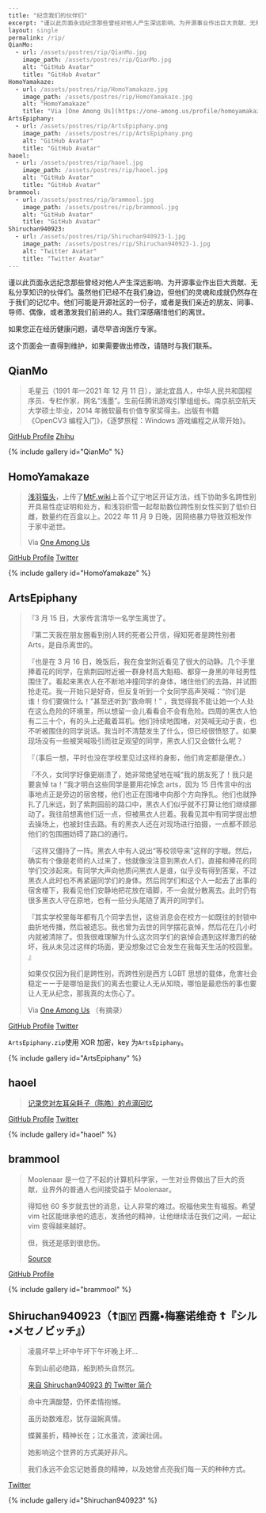 ```yaml
---
title: "纪念我们的伙伴们"
excerpt: "谨以此页面永远纪念那些曾经对他人产生深远影响、为开源事业作出巨大贡献、无私分享知识的伙伴们。"
layout: single
permalink: /rip/
QianMo:
  - url: /assets/postres/rip/QianMo.jpg
    image_path: /assets/postres/rip/QianMo.jpg
    alt: "GitHub Avatar"
    title: "GitHub Avatar"
HomoYamakaze:
  - url: /assets/postres/rip/HomoYamakaze.jpg
    image_path: /assets/postres/rip/HomoYamakaze.jpg
    alt: "HomoYamakaze"
    title: "Via [One Among Us](https://one-among.us/profile/homoyamakaze/)"
ArtsEpiphany:
  - url: /assets/postres/rip/ArtsEpiphany.png
    image_path: /assets/postres/rip/ArtsEpiphany.png
    alt: "GitHub Avatar"
    title: "GitHub Avatar"
haoel:
  - url: /assets/postres/rip/haoel.jpg
    image_path: /assets/postres/rip/haoel.jpg
    alt: "GitHub Avatar"
    title: "GitHub Avatar"
brammool:
  - url: /assets/postres/rip/brammool.jpg
    image_path: /assets/postres/rip/brammool.jpg
    alt: "GitHub Avatar"
    title: "GitHub Avatar"
Shiruchan940923:
  - url: /assets/postres/rip/Shiruchan940923-1.jpg
    image_path: /assets/postres/rip/Shiruchan940923-1.jpg
    alt: "Twitter Avatar"
    title: "Twitter Avatar"
---
```


<style>
    html {
        filter: grayscale(100%);
    }
</style>

谨以此页面永远纪念那些曾经对他人产生深远影响、为开源事业作出巨大贡献、无私分享知识的伙伴们。虽然他们已经不在我们身边，但他们的灵魂和成就仍然存在于我们的记忆中。他们可能是开源社区的一份子，或者是我们亲近的朋友、同事、导师、偶像，或者激发我们前进的人。我们深感痛惜他们的离世。

如果您正在经历健康问题，请尽早咨询医疗专家。

这个页面会一直得到维护，如果需要做出修改，请随时与我们联系。

## QianMo

> 毛星云（1991 年—2021 年 12 月 11 日），湖北宜昌人，中华人民共和国程序员、专栏作家，网名“浅墨”。生前任腾讯游戏引擎组组长。南京航空航天大学硕士毕业，2014 年微软最有价值专家奖得主。出版有书籍《OpenCV3 编程入门》，《逐梦旅程：Windows 游戏编程之从零开始》。

[GitHub Profile](https://github.com/QianMo) [Zhihu](https://zhuanlan.zhihu.com/game-programming)

{% include gallery id="QianMo" %}

## HomoYamakaze

> [浅羽猫头](https://twitter.com/homoyamakaze)，上传了[MtF.wiki](https://mtf.wiki/zh-cn/docs/psyco/liaoning/liu-hong/)上首个辽宁地区开证方法，线下协助多名跨性别开具易性症证明和处方，和浅羽织雪一起帮助数位跨性别女性买到了低价日雌，数量约在百盒以上。2022 年 11 月 9 日晚，因网络暴力导致双相发作于家中逝世。
>
> Via [One Among Us](https://one-among.us/profile/homoyamakaze/)

[GitHub Profile](https://github.com/HomoYamakaze) [Twitter](https://web.archive.org/web/20221209083008/https://twitter.com/homoyamakaze)

{% include gallery id="HomoYamakaze" %}

## ArtsEpiphany

> 『3 月 15 日，大家传言清华一名学生离世了。
>
> 『第二天我在朋友圈看到别人转的死者公开信，得知死者是跨性别者 Arts，是自杀离世的。
>
> 『也是在 3 月 16 日，晚饭后，我在食堂附近看见了很大的动静。几个手里捧着花的同学，在紫荆园附近被一群身材高大魁梧、都穿一身黑的年轻男性围住了。看起来黑衣人在不断地冲撞同学的身体，堵住他们的去路，并试图抢走花。我一开始只是好奇，但反复听到一个女同学高声哭喊：“你们是谁！你们要做什么！”甚至还听到“救命啊！” ，我觉得我不能让她一个人处在这么危险的环境里，所以想留一会儿看看会不会有危险。四周的黑衣人怕有二三十个，有的头上还戴着耳机。他们持续地围堵，对哭喊无动于衷，也不听被围住的同学说话。我当时不清楚发生了什么，但已经很愤怒了。如果现场没有一些被哭喊吸引而驻足观望的同学，黑衣人们又会做什么呢？
>
> 『（事后一想，平时也没在学校里见过这样的身影，他们肯定都是便衣。）
>
> 『不久，女同学好像更崩溃了，她非常绝望地在喊“我的朋友死了！我只是要哀悼 ta！”我才明白这些同学是要用花悼念 arts，因为 15 日传言中的出事地点正是旁边的宿舍楼，他们也正在围堵中向那个方向挣扎。他们也就挣扎了几米远，到了紫荆园前的路口中，黑衣人们似乎就不打算让他们继续挪动了。我往前想离他们近一点，但被黑衣人拦着。我看见其中有同学提出想去操场上，也被封住去路。有的黑衣人还在对现场进行拍摄，一点都不顾忌他们的包围圈妨碍了路口的通行。
>
> 『这样又僵持了一阵。黑衣人中有人说出“等校领导来”这样的字眼。然后，确实有个像是老师的人过来了，他就像没注意到黑衣人们，直接和捧花的同学们交涉起来。有同学大声向他质问黑衣人是谁，似乎没有得到答案，不过黑衣人此时也不再紧逼同学们的身体。然后同学们和这个人一起去了出事的宿舍楼下，我看见他们安静地把花放在墙脚，不一会就分散离去。此时仍有很多黑衣人守在原地，也有一些分头尾随了离开的同学们。
>
> 『其实学校里每年都有几个同学去世，这些消息会在校方一如既往的封锁中曲折地传播，然后被遗忘。我也曾为去世的同学摆花哀悼，然后花在几小时内就被清除了。但我很难理解为什么这次同学们的哀悼会遇到这样激烈的破坏，我从未见过这样的场面，更没想象过它会发生在我每天生活的校园里。 』
>
> 如果仅仅因为我们是跨性别，而跨性别是西方 LGBT 思想的载体，危害社会稳定ーー于是哪怕是我们的离去也要让人无从知晓，哪怕是最悲伤的事也要让人无从纪念，那我真的太伤心了。
>
> Via [One Among Us](https://one-among.us/profile/ArtsEpiphany/) （有摘录）

[GitHub Profile](https://github.com/ArtsEpiphany) [Twitter](https://web.archive.org/web/20230526074730/https://twitter.com/ArtsEpiphany1)

`ArtsEpiphany.zip`使用 XOR 加密，key 为`ArtsEpiphany`。

{% include gallery id="ArtsEpiphany" %}

## haoel

> [记录您对左耳朵耗子（陈皓）的点滴回忆](https://github.com/megaease/Remembering-Haoel)

[GitHub Profile](https://github.com/haoel) [Twitter](https://web.archive.org/web/20230526075708/https://twitter.com/haoel)

{% include gallery id="haoel" %}

## brammool

> Moolenaar 是一位了不起的计算机科学家，一生对业界做出了巨大的贡献，业界外的普通人也间接受益于 Moolenaar。
>
> 得知他 60 多岁就去世的消息，让人非常的难过。祝福他来生有福报。希望 vim 社区能继承他的遗志，发扬他的精神，让他继续活在我们之间，一起让 vim 变得越来越好。
>
> 但，我还是感到很悲伤。
>
> [Source](https://github.com/vim/vim/issues/12730)

[GitHub Profile](https://github.com/brammool)

{% include gallery id="brammool" %}

## Shiruchan940923（☦🇧🇾 西露•梅塞诺维奇 ☦『シル•メセノビッチ』）

> 凌晨坏早上坏中午坏下午坏晚上坏...
>
> 车到山前必绝路，船到桥头自然沉。
>
> [来自 Shiruchan940923 的 Twitter 简介](https://twitter.com/Shiruchan940923)

> 命中充满酸楚，仍怀柔情抱憾。
>
> 虽历劫数难忍，犹存温婉真情。
>
> 蝶翼虽折，精神长在；江水虽流，波澜壮阔。
>
> 她影响这个世界的方式美好非凡。
>
> 我们永远不会忘记她善良的精神，以及她曾点亮我们每一天的种种方式。

[Twitter](https://web.archive.org/web/20231103025226/https://twitter.com/Shiruchan940923)

{% include gallery id="Shiruchan940923" %}
